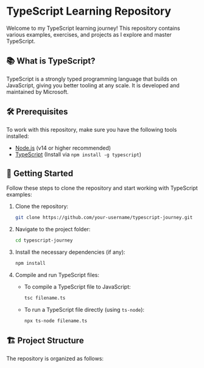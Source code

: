 # TypeScript Learning Repository

Welcome to my TypeScript learning journey! This repository contains various examples, exercises, and projects as I explore and master TypeScript.

## 📚 What is TypeScript?
TypeScript is a strongly typed programming language that builds on JavaScript, giving you better tooling at any scale. It is developed and maintained by Microsoft.

## 🛠️ Prerequisites
To work with this repository, make sure you have the following tools installed:

- [Node.js](https://nodejs.org/en/) (v14 or higher recommended)
- [TypeScript](https://www.typescriptlang.org/) (Install via `npm install -g typescript`)

## 🔧 Getting Started
Follow these steps to clone the repository and start working with TypeScript examples:

1. Clone the repository:
    ```bash
    git clone https://github.com/your-username/typescript-journey.git
    ```

2. Navigate to the project folder:
    ```bash
    cd typescript-journey
    ```

3. Install the necessary dependencies (if any):
    ```bash
    npm install
    ```

4. Compile and run TypeScript files:
    - To compile a TypeScript file to JavaScript:
        ```bash
        tsc filename.ts
        ```
    - To run a TypeScript file directly (using `ts-node`):
        ```bash
        npx ts-node filename.ts
        ```

## 🏗️ Project Structure
The repository is organized as follows:

